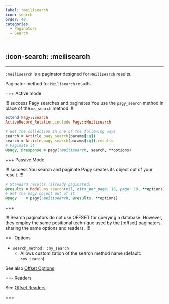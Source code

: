 ```yaml
---
label: :meilisearch
icon: search
order: 40
categories:
  - Paginators
  - Search
---
```


#

## :icon-search: :meilisearch

---

`:meilisearch` is a paginator designed for `Meilisearch` results.

Paginator method for `Meilisearch` results.

+++ Active mode

!!! success Pagy searches and paginates
You use the `pagy_search` method in place of the `ms_search` method.
!!!

```ruby Model
extend Pagy::Search
ActiveRecord_Relation.include Pagy::Meilisearch  
```

```ruby Controller
# Get the collection in one of the following ways
search = Article.pagy_search(params[:q])
search = Article.pagy_search(params[:q]).results
# Paginate it
@pagy, @response = pagy(:meilisearch, search, **options)
```

+++ Passive Mode

!!! success You search and paginate
Pagy creates its object out of your result.
!!!

```ruby Controller
# Standard results (already paginated)
@results = Model.ms_search(nil, hits_per_page: 10, page: 10, **options)
# Get the pagy object out of it
@pagy    = pagy(:meilisearch, @results, **options)
```

+++

!!!
Search paginators do not use OFFSET for querying a database. However, they employ the same positional technique used by the [:offset] paginators, sharing the same options and readers.
!!!

==- Options

- `search_method: :my_search`
  - Allows customization of the search method name (default: `:ms_search`)

See also [Offset Options](offset.md#options)

==- Readers

See [Offset Readers](offset.md#readers)

===
